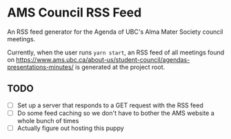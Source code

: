 # AMS Council RSS Feed
An RSS feed generator for the Agenda of UBC's Alma Mater Society council meetings.

Currently, when the user runs `yarn start`, an RSS feed of all meetings found on https://www.ams.ubc.ca/about-us/student-council/agendas-presentations-minutes/ 
is generated at the project root. 

## TODO
- [ ] Set up a server that responds to a GET request with the RSS feed
- [ ] Do some feed caching so we don't have to bother the AMS website a whole bunch of times
- [ ] Actually figure out hosting this puppy
